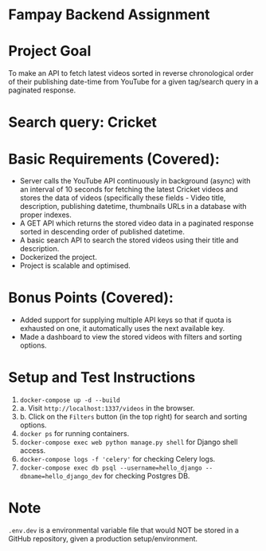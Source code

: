 # Fampay Backend Assignment

# Project Goal 

To make an API to fetch latest videos sorted in reverse chronological order of their publishing date-time from YouTube for a given tag/search query in a paginated response.

# Search query: Cricket

# Basic Requirements (Covered):

- Server calls the YouTube API continuously in background (async) with an interval of 10 seconds for fetching the latest Cricket videos  and stores the data of videos (specifically these fields - Video title, description, publishing datetime, thumbnails URLs  in a database with proper indexes.
- A GET API which returns the stored video data in a paginated response sorted in descending order of published datetime.
- A basic search API to search the stored videos using their title and description.
- Dockerized the project.
- Project is scalable and optimised.

# Bonus Points (Covered):

- Added support for supplying multiple API keys so that if quota is exhausted on one, it automatically uses the next available key.
- Made a dashboard to view the stored videos with filters and sorting options.

# Setup and Test Instructions
1. `docker-compose up -d --build `
2. a. Visit `http://localhost:1337/videos` in the browser.
2. b. Click on the `Filters` button (in the top right) for search and sorting options.   
3. `docker ps` for running containers.
4. `docker-compose exec web python manage.py shell` for Django shell access.
5. `docker-compose logs -f 'celery'` for checking Celery logs.
6. `docker-compose exec db psql --username=hello_django --dbname=hello_django_dev` for checking Postgres DB.

# Note
`.env.dev` is a environmental variable file that would NOT be stored in a GitHub repository, given a production setup/environment.